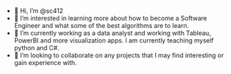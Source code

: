- 👋 Hi, I’m @sc412
- 👀 I’m interested in learning more about how to become a Software Engineer and what some of the best algorithms are to learn.
- 🌱 I’m currently working as a data analyst and working with Tableau, PowerBI and more visualization apps. I am currently teaching myself python and C#.
- 💞️ I’m looking to collaborate on any projects that I may find interesting or gain experience with. 


<!---
sc412/sc412 is a ✨ special ✨ repository because its `README.md` (this file) appears on your GitHub profile.
You can click the Preview link to take a look at your changes.
--->
